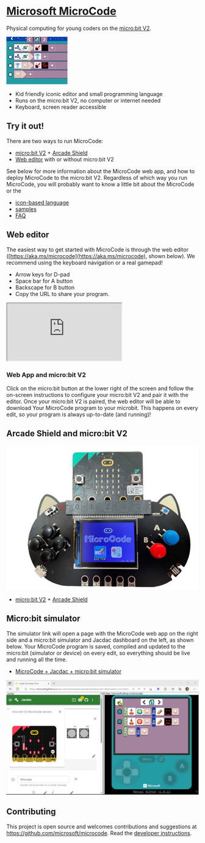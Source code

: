 # [Microsoft MicroCode](https://aka.ms/microcode)

Physical computing for young coders on the [micro:bit V2](https://microbit.org).

![Chuck a Duck MicroCode program](./images/sample_chuck_a_duck.png)

-   Kid friendly iconic editor and small programming language
-   Runs on the micro:bit V2, no computer or internet needed
-   Keyboard, screen reader accessible

## Try it out!

There are two ways to run MicroCode:

-   [micro:bit V2](https://microbit.org) + [Arcade Shield](https://www.kittenbot.cc/products/newbit-arcade-shield)
-   [Web editor](https://aka.ms/microcode) with or without micro:bit V2

See below for more information about the MicroCode web app, and how to deploy MicroCode to the micro:bit V2. Regardless of which way you run MicroCode, you will probably want to know a little bit about the MicroCode
or the

-   [icon-based language](./language.md)
-   [samples](./samples.md)
-   [FAQ](./faq.md)

## Web editor

The easiest way to get started with MicroCode is through the web editor ([https://aka.ms/microcode](https://aka.ms/microcode), shown below). We recommend using the keyboard navigation or a real gamepad!

-   Arrow keys for D-pad
-   Space bar for A button
-   Backscape for B button
-   Copy the URL to share your program.

<iframe class="editor" src="https://microsoft.github.io/microcode?nofooter=1&embed=1">
</iframe>

### Web App and micro:bit V2

Click on the micro:bit button at the lower right of the screen and follow the
on-screen instructions to configure your micro:bit V2 and pair it with the editor.
Once your micro:bit V2 is paired, the web editor will be able to download Your
MicroCode program to your microbit. This happens on every edit, so your program
is always up-to-date (and running)!

## Arcade Shield and micro:bit V2

![Arcade Shield and micro:bit V2](./images/meow1.jpg)

-   [micro:bit V2](https://microbit.org) + [Arcade Shield](https://www.kittenbot.cc/products/newbit-arcade-shield)


## Micro:bit simulator

The simulator link will open a page with the MicroCode web app on the right side and a micro:bit simulator and Jacdac dashboard on the left, as shown below. Your MicroCode program is saved, compiled and updated to the micro:bit (simulator or device) on every edit, so everything should be live and running all the time.

-   [MicroCode + Jacdac + micro:bit simulator](https://microsoft.github.io/jacdac-docs/clients/javascript/devtools?jacscript=1&simulators=microbitmicrocode#https://microsoft.github.io/microcode/?embed=1)

![micro:bit simulator and MicroCode web app](./images/webAppSimulators.jpg)

## Contributing

This project is open source and welcomes contributions and suggestions at https://github.com/microsoft/microcode.
Read the [developer instructions](./develop.md).
